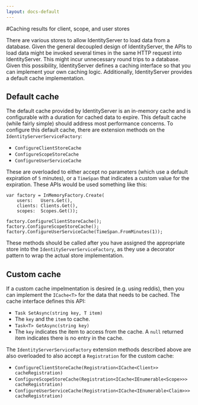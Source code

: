 ```yaml
---
layout: docs-default
---
```


#Caching results for client, scope, and user stores

There are various stores to allow IdentityServer to load data from a database. Given the general decoupled design of IdentityServer, the APIs to load data might be invoked several times in the same HTTP request into IdentityServer. This might incur unnecessary round trips to a database. Given this possibility, IdentityServer defines a caching interface so that you can implement your own caching logic. Additionally, IdentityServer provides a default cache implementation. 

## Default cache

The default cache provided by IdentityServer is an in-memory cache and is configurable with a duration for cached data to expire. This default cache (while fairly simple) should address most performance concerns. To configure this default cache, there are extension methods on the `IdentityServerServiceFactory`:

* `ConfigureClientStoreCache`
* `ConfigureScopeStoreCache`
* `ConfigureUserServiceCache`

These are overloaded to either accept no parameters (which use a default expiration of `5` minutes), or a `TimeSpan` that indicates a custom value for the expiration. These APIs would be used something like this:

```
var factory = InMemoryFactory.Create(
    users:   Users.Get(),
    clients: Clients.Get(),
    scopes:  Scopes.Get());

factory.ConfigureClientStoreCache();
factory.ConfigureScopeStoreCache();
factory.ConfigureUserServiceCache(TimeSpan.FromMinutes(1));
```

These methods should be called after you have assigned the appropriate store into the `IdentityServerServiceFactory`, as they use a decorator pattern to wrap the actual store implementation.

## Custom cache

If a custom cache impelmentation is desired (e.g. using reddis), then you can implement the `ICache<T>` for the data that needs to be cached. The cache interface defines this API:

* `Task SetAsync(string key, T item)`
 * The `key` and the `item` to cache.
* `Task<T> GetAsync(string key)`
 * The `key` indicates the item to access from the cache. A `null` returned item indicates there is no entry in the cache.

The `IdentityServerServiceFactory` extension methods described above are also overloaded to also accept a `Registration` for the custom cache:

* `ConfigureClientStoreCache(Registration<ICache<Client>> cacheRegistration)`
* `ConfigureScopeStoreCache(Registration<ICache<IEnumerable<Scope>>> cacheRegistration)`
* `ConfigureUserServiceCache(Registration<ICache<IEnumerable<Claim>>> cacheRegistration)`

